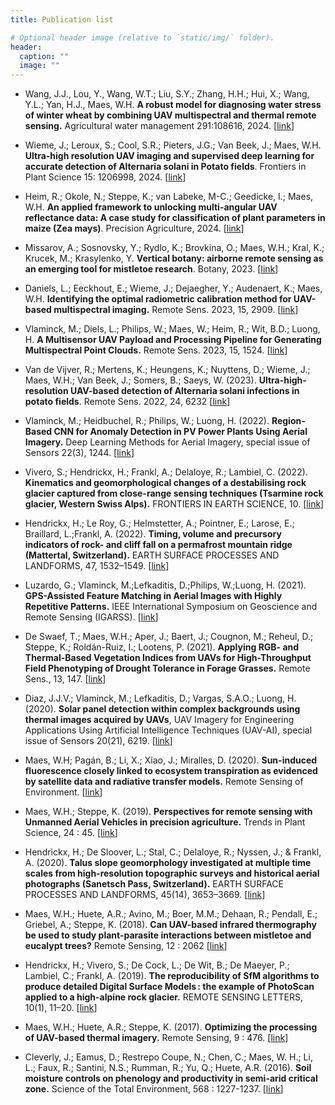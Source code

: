 ```yaml
---
title: Publication list

# Optional header image (relative to `static/img/` folder).
header:
  caption: ""
  image: ""
---
```


- Wang, J.J., Lou, Y., Wang, W.T.; Liu, S.Y.; Zhang, H.H.; Hui, X.; Wang, Y.L.; Yan, H.J., Maes, W.H. **A robust model for diagnosing water stress of winter wheat by combining UAV multispectral and thermal remote sensing.** Agricultural water management 291:108616, 2024. [[link](https://doi.org/10.1016/j.agwat.2023.108616)]

- Wieme, J.; Leroux, S.; Cool, S.R.; Pieters, J.G.; Van Beek, J.; Maes, W.H. **Ultra-high resolution UAV imaging and supervised deep learning for accurate detection of Alternaria solani in Potato fields**. Frontiers in Plant Science 15: 1206998, 2024. [[link](https://doi.org/10.3389/fpls.2024.1206998)]

- Heim, R.; Okole, N.; Steppe, K.; van Labeke, M-C.; Geedicke, I.; Maes, W.H. **An applied framework to unlocking multi-angular UAV reflectance data: A case study for classification of plant parameters in maize (Zea mays)**. Precision Agriculture, 2024. [[link](https://doi.org/10.1007/s11119-024-10133-0)]

- Missarov, A.; Sosnovsky, Y.; Rydlo, K.; Brovkina, O.; Maes, W.H.; Kral, K.; Krucek, M.; Krasylenko, Y. **Vertical botany: airborne remote sensing as an emerging tool for mistletoe research**. Botany, 2023. [[link](https://doi.org/10.1139/cjb-2023-0049)]

- Daniels, L.; Eeckhout, E.; Wieme, J.; Dejaegher, Y.; Audenaert, K.; Maes, W.H. **Identifying the optimal radiometric calibration method for UAV-based multispectral imaging.** Remote Sens. 2023, 15, 2909. [[link](https://doi.org/10.3390/rs15112909)]

- Vlaminck, M.; Diels, L.; Philips, W.; Maes, W.; Heim, R.; Wit, B.D.; Luong, H. **A Multisensor UAV Payload and Processing Pipeline for Generating Multispectral Point Clouds.** Remote Sens. 2023, 15, 1524. [[link](https://doi.org/10.3390/rs15061524)]

- Van de Vijver, R.; Mertens, K.; Heungens, K.; Nuyttens, D.; Wieme, J.; Maes, W.H.; Van Beek, J.; Somers, B.; Saeys, W. (2023). **Ultra-high-resolution UAV-based detection of Alternaria solani infections in potato fields**. Remote Sens. 2022, 24, 6232 [[link](https://doi.org/10.3390/rs14246232)]

- Vlaminck, M.; Heidbuchel, R.; Philips, W.; Luong, H. (2022). **Region-Based CNN for Anomaly Detection in PV Power Plants Using Aerial Imagery.** Deep Learning Methods for Aerial Imagery, special issue of Sensors 22(3), 1244. [[link](https://www.mdpi.com/1424-8220/22/3/1244)]

- Vivero, S.; Hendrickx, H.; Frankl, A.; Delaloye, R.; Lambiel, C. (2022). **Kinematics and geomorphological changes of a destabilising rock glacier captured from close-range sensing techniques (Tsarmine rock glacier, Western Swiss Alps).** FRONTIERS IN EARTH SCIENCE, 10. [[link](https://doi.org/10.3389/feart.2022.1017949)]

- Hendrickx, H.; Le Roy, G.; Helmstetter, A.; Pointner, E.; Larose, E.; Braillard, L.;Frankl, A. (2022). **Timing, volume and precursory indicators of rock- and cliff fall on a permafrost mountain ridge (Mattertal, Switzerland).** EARTH SURFACE PROCESSES AND LANDFORMS, 47, 1532–1549. [[link](https://doi.org/10.1002/esp.5333)]

- Luzardo, G.; Vlaminck, M.;Lefkaditis, D.;Philips, W.;Luong, H. (2021). **GPS-Assisted Feature Matching in Aerial Images with Highly Repetitive Patterns.** IEEE International Symposium on Geoscience and Remote Sensing (IGARSS). [[link](https://biblio.ugent.be/publication/8710132)]

- De Swaef, T.; Maes, W.H.; Aper, J.; Baert, J.; Cougnon, M.; Reheul, D.; Steppe, K.; Roldán-Ruiz, I.; Lootens, P. (2021). **Applying RGB- and Thermal-Based Vegetation Indices from UAVs for High-Throughput Field Phenotyping of Drought Tolerance in Forage Grasses.** Remote Sens., 13, 147. [[link](https://doi.org/10.3390/rs13010147)]

- Diaz, J.J.V.; Vlaminck, M.; Lefkaditis, D.; Vargas, S.A.O.; Luong, H. (2020). **Solar panel detection within complex backgrounds using thermal images acquired by UAVs**, UAV Imagery for Engineering Applications Using Artificial Intelligence Techniques (UAV-AI), special issue of Sensors 20(21), 6219. [[link](https://www.mdpi.com/1424-8220/20/21/6219)]

- Maes, W.H; Pagán, B.; Li, X.; Xiao, J.; Miralles, D. (2020). **Sun-induced fluorescence closely linked to ecosystem transpiration as evidenced by satellite data and radiative transfer models.** Remote Sensing of Environment. [[link](http://doi.org/10.1016/j.rse.2020.112030)]

- Maes, W.H.; Steppe, K. (2019). **Perspectives for remote sensing with Unmanned Aerial Vehicles in precision agriculture.** Trends in Plant Science, 24 &#58; 45. [[link](https://doi.org/10.1016/j.tplants.2018.11.007)]

- Hendrickx, H.; De Sloover, L.; Stal, C.; Delaloye, R.; Nyssen, J.; & Frankl, A. (2020). **Talus slope geomorphology investigated at multiple time scales from high-resolution topographic surveys and historical aerial photographs (Sanetsch Pass, Switzerland).** EARTH SURFACE PROCESSES AND LANDFORMS, 45(14), 3653–3669. [[link](https://doi.org/10.1002/esp.4989)]

- Maes, W.H.; Huete, A.R.; Avino, M.; Boer, M.M.; Dehaan, R.; Pendall, E.; Griebel, A.; Steppe, K. (2018). **Can UAV-based infrared thermography be used to study plant-parasite interactions between mistletoe and eucalypt trees?** Remote Sensing, 12 &#58; 2062 [[link](https://doi.org/10.3390/rs10122062)]

- Hendrickx, H.; Vivero, S.; De Cock, L.; De Wit, B.; De Maeyer, P.; Lambiel, C.; Frankl, A. (2019). **The reproducibility of SfM algorithms to produce detailed Digital Surface Models : the example of PhotoScan applied to a high-alpine rock glacier.** REMOTE SENSING LETTERS, 10(1), 11–20. [[link](https://doi.org/10.1080/2150704X.2018.1519641)]

- Maes, W.H.; Huete, A.R.; Steppe, K. (2017). **Optimizing the processing of UAV-based thermal imagery.** Remote Sensing, 9 &#58; 476. [[link](https://doi.org/10.3390/rs9050476)]

- Cleverly, J.; Eamus, D.; Restrepo Coupe, N.; Chen, C.; Maes, W. H.; Li, L.; Faux, R.; Santini, N.S.; Rumman, R.; Yu, Q.; Huete, A.R. (2016). **Soil moisture controls on phenology and productivity in semi-arid critical zone.** Science of the Total Environment, 568 &#58; 1227-1237. [[link](https://doi.org/10.1016/j.scitotenv.2016.05.142)]